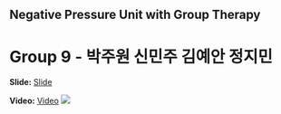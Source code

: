 ## Negative Pressure Unit with Group Therapy
# Group 9 - 박주원 신민주 김예안 정지민

__Slide:__ [Slide](https://github.com/WHLee-HGU/2020-2_IED_Project/blob/main/IED-1%20Presentations%20(1019)/9.pdf)

__Video:__ [Video](https://www.youtube.com/watch?v=J2z2Bi3SGRs&t=8710s)
<img src="https://user-images.githubusercontent.com/48053063/102714592-fabb8e00-4312-11eb-850f-a48a4fd16ce7.png"></img>
